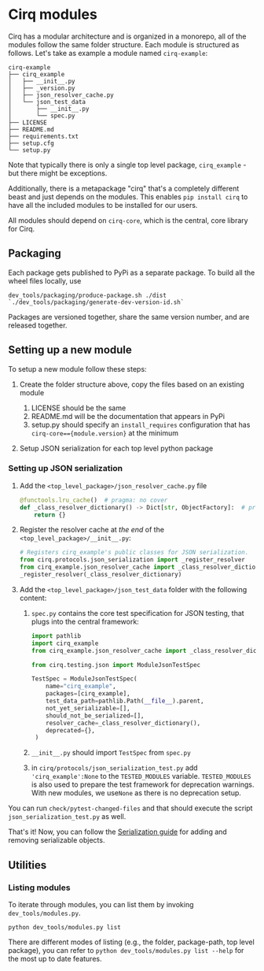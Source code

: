 # Cirq modules

Cirq has a modular architecture and is organized in a monorepo, all of the
modules follow the same folder structure. Each module is structured as follows.
Let's take as example a module named `cirq-example`:

```text
cirq-example
├── cirq_example
│   ├── __init__.py
│   ├── _version.py
│   ├── json_resolver_cache.py
│   └── json_test_data
│       ├── __init__.py
│       └── spec.py
├── LICENSE
├── README.md
├── requirements.txt
├── setup.cfg
└── setup.py
```

Note that typically there is only a single top level package, `cirq_example` -
but there might be exceptions.

Additionally, there is a metapackage "cirq" that's a completely different beast
and just depends on the modules. This enables `pip install cirq` to have all the
included modules to be installed for our users.

All modules should depend on `cirq-core`, which is the central, core library for
Cirq.

## Packaging

Each package gets published to PyPi as a separate package. To build all the
wheel files locally, use

```shell
dev_tools/packaging/produce-package.sh ./dist `./dev_tools/packaging/generate-dev-version-id.sh`
```

Packages are versioned together, share the same version number, and are released
together.

## Setting up a new module

To setup a new module follow these steps:

1.  Create the folder structure above, copy the files based on an existing
    module

    1.  LICENSE should be the same
    2.  README.md will be the documentation that appears in PyPi
    3.  setup.py should specify an `install_requires` configuration that has
        `cirq-core=={module.version}` at the minimum

2.  Setup JSON serialization for each top level python package

### Setting up JSON serialization

1.  Add the `<top_level_package>/json_resolver_cache.py` file

    ```python
    @functools.lru_cache()  # pragma: no cover
    def _class_resolver_dictionary() -> Dict[str, ObjectFactory]:  # pragma: no cover
        return {}
    ```

2.  Register the resolver cache at *the end* of the
    `<top_level_package>/__init__.py`:

    ```python
    # Registers cirq_example's public classes for JSON serialization.
    from cirq.protocols.json_serialization import _register_resolver
    from cirq_example.json_resolver_cache import _class_resolver_dictionary
    _register_resolver(_class_resolver_dictionary)
    ```

3.  Add the `<top_level_package>/json_test_data` folder with the following
    content:

    1.  `spec.py` contains the core test specification for JSON testing, that
        plugs into the central framework:

        ```python
        import pathlib
        import cirq_example
        from cirq_example.json_resolver_cache import _class_resolver_dictionary

        from cirq.testing.json import ModuleJsonTestSpec

        TestSpec = ModuleJsonTestSpec(
            name="cirq_example",
            packages=[cirq_example],
            test_data_path=pathlib.Path(__file__).parent,
            not_yet_serializable=[],
            should_not_be_serialized=[],
            resolver_cache=_class_resolver_dictionary(),
            deprecated={},
         )
        ```

    1.  `__init__.py` should import `TestSpec` from `spec.py`

    1.  in `cirq/protocols/json_serialization_test.py` add `'cirq_example':None`
        to the `TESTED_MODULES` variable. `TESTED_MODULES` is also used to
        prepare the test framework for deprecation warnings. With new modules,
        we use`None` as there is no deprecation setup.

You can run `check/pytest-changed-files` and that should execute the script
`json_serialization_test.py` as well.

That's it! Now, you can follow the [Serialization guide](./serialization.md) for
adding and removing serializable objects.

## Utilities

### Listing modules

To iterate through modules, you can list them by invoking
`dev_tools/modules.py`.

```shell
python dev_tools/modules.py list
```

There are different modes of listing (e.g., the folder, package-path, top level
package), you can refer to `python dev_tools/modules.py list --help` for the
most up to date features.
